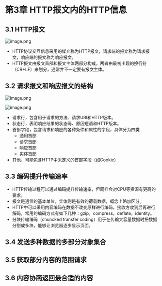 
# 第3章 HTTP报文内的HTTP信息

## 3.1 HTTP报文

![image.png](https://blog-1258030304.cos.ap-guangzhou.myqcloud.com/books/http-graphic/3-1.png)

- HTTP协议交互信息采用的媒介称为HTTP报文，请求端的报文称为请求报文，响应端的报文称为响应报文。
- HTTP报文由报文首部和报文主体两部分构成，两者由最初出现的换行符（CR+LF）来划分，通常并不一定要有报文主体。

## 3.2 请求报文和响应报文的结构

![image.png](https://blog-1258030304.cos.ap-guangzhou.myqcloud.com/books/http-graphic/3-2.png)

![image.png](https://blog-1258030304.cos.ap-guangzhou.myqcloud.com/books/http-graphic/3-3.png)

- 请求行，包含用于请求的方法、请求URI和HTTP版本。
- 状态行，表明响应结果的状态码、原因短语和HTTP版本。
- 首部字段，包含请求和响应的各种条件和属性的字段，具体分为四类
  - 通用首部
  - 请求首部
  - 响应首部
  - 实体首部
- 其他，可能包含HTTP中未定义的首部字段（如Cookie）
   
## 3.3 编码提升传输速率

- HTTP传输过程可以通过编码提升传输速率，但同样会对CPU等资源有更高的要求。
- 报文是通信的基本单位，实体则是有效的荷载数据，概念上略加区分。
- HTTP中可以采用内容编码在数据不改变原样进行编码，接收方收到后再进行解码，常用的编码方式有如下几种：gzip，compress，deflate，identity。
- 分块传输编码（chuncked transfer coding）用于在传输大容量数据时把数据分割成多块，能够让浏览器逐步显示页面。

## 3.4 发送多种数据的多部分对象集合
## 3.5 获取部分内容的范围请求
## 3.6 内容协商返回最合适的内容